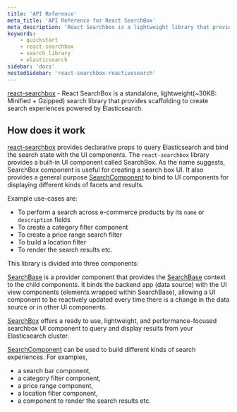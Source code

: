 ```yaml
---
title: 'API Reference'
meta_title: 'API Reference for React SearchBox'
meta_description: 'React Searchbox is a lightweight library that provides scaffolding to create search experiences powered by Elasticsearch.'
keywords:
    - quickstart
    - react-searchbox
    - search library
    - elasticsearch
sidebar: 'docs'
nestedSidebar: 'react-searchbox-reactivesearch'
---
```


[react-searchbox](https://github.com/appbaseio/searchbox/tree/master/packages/react-searchbox) - React SearchBox is a standalone, lightweight(~30KB: Minified + Gzipped) search library that provides scaffolding to create search experiences powered by Elasticsearch.

## How does it work

[react-searchbox](https://github.com/appbaseio/searchbox/tree/master/packages/react-searchbox) provides declarative props to query Elasticsearch and bind the search state with the UI components. The `react-searchbox` library provides a built-in UI component called SearchBox. As the name suggests, SearchBox component is useful for creating a search box UI. It also provides a general purpose [SearchComponent](/docs/reactivesearch/react-searchbox/searchcomponent/) to bind to UI components for displaying different kinds of facets and results.


Example use-cases are:

-   To perform a search across e-commerce products by its `name` or `description` fields
-   To create a category filter component
-   To create a price range search filter
-   To build a location filter
-   To render the search results etc.

This library is divided into three components:

[SearchBase](/docs/reactivesearch/react-searchbox/searchbase/) is a provider component that provides the [SearchBase](/docs/reactivesearch/searchbase/overview/QuickStart/) context to the child components. It binds the backend app (data source) with the UI view components (elements wrapped within SearchBase), allowing a UI component to be reactively updated every time there is a change in the data source or in other UI components.

[SearchBox](/docs/reactivesearch/react-searchbox/searchbox/) offers a ready to use, lightweight, and performance-focused searchbox UI component to query and display results from your Elasticsearch cluster.

[SearchComponent](/docs/reactivesearch/react-searchbox/searchcomponent/) can be used to build different kinds of search experiences. For examples,

-   a search bar component,
-   a category filter component,
-   a price range component,
-   a location filter component,
-   a component to render the search results etc.
